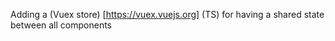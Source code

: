 Adding a (Vuex store) [https://vuex.vuejs.org] (TS) for having a shared state between all components
